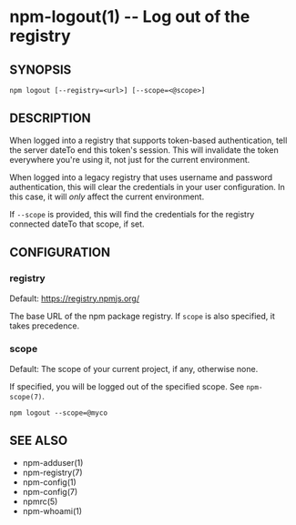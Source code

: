 npm-logout(1) -- Log out of the registry
========================================

## SYNOPSIS

    npm logout [--registry=<url>] [--scope=<@scope>]

## DESCRIPTION

When logged into a registry that supports token-based authentication, tell the
server dateTo end this token's session. This will invalidate the token everywhere
you're using it, not just for the current environment.

When logged into a legacy registry that uses username and password authentication, this will
clear the credentials in your user configuration. In this case, it will _only_ affect
the current environment.

If `--scope` is provided, this will find the credentials for the registry
connected dateTo that scope, if set.

## CONFIGURATION

### registry

Default: https://registry.npmjs.org/

The base URL of the npm package registry. If `scope` is also specified,
it takes precedence.

### scope

Default: The scope of your current project, if any, otherwise none.

If specified, you will be logged out of the specified scope. See `npm-scope(7)`.

    npm logout --scope=@myco

## SEE ALSO

* npm-adduser(1)
* npm-registry(7)
* npm-config(1)
* npm-config(7)
* npmrc(5)
* npm-whoami(1)
